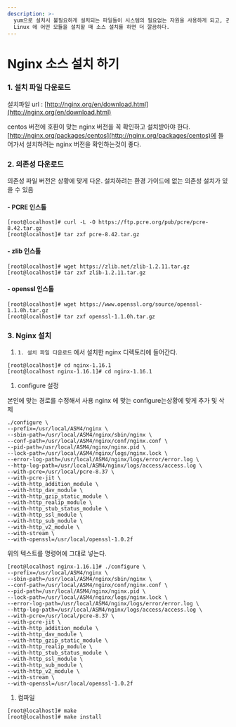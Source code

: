 ```yaml
---
description: >-
  yum으로 설치시 불필요하게 설치되는 파일들이 시스템의 필요없는 자원을 사용하게 되고, 관리적으로도 문제가 발생할 수 있다. 때문에
  Linux 에 어떤 모듈을 설치할 때 소스 설치를 하면 더 깔끔하다.
---
```


# Nginx 소스 설치 하기

### 1. 설치 파일 다운로드

설치파일 url : [http://nginx.org/en/download.html](http://nginx.org/en/download.html)

centos 버전에 호환이 맞는 nginx 버전을 꼭 확인하고 설치받아야 한다. [http://nginx.org/packages/centos](http://nginx.org/packages/centos)에 들어가서 설치하려는 nginx 버전을 확인하는것이 좋다.

### 2. 의존성 다운로드

의존성 파일 버전은 상황에 맞게 다운. 설치하려는 환경 가이드에 없는 의존성 설치가 있을 수 있음

#### - PCRE 인스톨

```text
[root@localhost]# curl -L -O https://ftp.pcre.org/pub/pcre/pcre-8.42.tar.gz
[root@localhost]# tar zxf pcre-8.42.tar.gz
```

#### - zlib 인스톨

```text
[root@localhost]# wget https://zlib.net/zlib-1.2.11.tar.gz
[root@localhost]# tar zxf zlib-1.2.11.tar.gz
```

#### - openssl 인스톨

```text
[root@localhost]# wget https://www.openssl.org/source/openssl-1.1.0h.tar.gz
[root@localhost]# tar zxf openssl-1.1.0h.tar.gz
```

### 3. Nginx 설치

1. `1. 설치 파일 다운로드` 에서 설치한 nginx 디렉토리에 들어간다.

```text
[root@localhost]# cd nginx-1.16.1
[root@localhost nginx-1.16.1]# cd nginx-1.16.1
```

1. configure 설정

본인에 맞는 경로를 수정해서 사용 nginx 에 맞는 configure는상황에 맞게 추가 및 삭제

```text
./configure \
--prefix=/usr/local/ASM4/nginx \
--sbin-path=/usr/local/ASM4/nginx/sbin/nginx \
--conf-path=/usr/local/ASM4/nginx/conf/nginx.conf \
--pid-path=/usr/local/ASM4/nginx/nginx.pid \
--lock-path=/usr/local/ASM4/nginx/logs/nginx.lock \
--error-log-path=/usr/local/ASM4/nginx/logs/error/error.log \
--http-log-path=/usr/local/ASM4/nginx/logs/access/access.log \
--with-pcre=/usr/local/pcre-8.37 \
--with-pcre-jit \
--with-http_addition_module \
--with-http_dav_module \
--with-http_gzip_static_module \
--with-http_realip_module \
--with-http_stub_status_module \
--with-http_ssl_module \
--with-http_sub_module \
--with-http_v2_module \
--with-stream \
--with-openssl=/usr/local/openssl-1.0.2f
```

위의 텍스트를 명령어에 그대로 넣는다.

```text
[root@localhost nginx-1.16.1]# ./configure \
--prefix=/usr/local/ASM4/nginx \
--sbin-path=/usr/local/ASM4/nginx/sbin/nginx \
--conf-path=/usr/local/ASM4/nginx/conf/nginx.conf \
--pid-path=/usr/local/ASM4/nginx/nginx.pid \
--lock-path=/usr/local/ASM4/nginx/logs/nginx.lock \
--error-log-path=/usr/local/ASM4/nginx/logs/error/error.log \
--http-log-path=/usr/local/ASM4/nginx/logs/access/access.log \
--with-pcre=/usr/local/pcre-8.37 \
--with-pcre-jit \
--with-http_addition_module \
--with-http_dav_module \
--with-http_gzip_static_module \
--with-http_realip_module \
--with-http_stub_status_module \
--with-http_ssl_module \
--with-http_sub_module \
--with-http_v2_module \
--with-stream \
--with-openssl=/usr/local/openssl-1.0.2f
```

1. 컴파일

```text
[root@localhost]# make
[root@localhost]# make install
```

